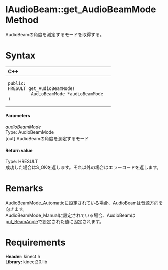 IAudioBeam::get\_AudioBeamMode Method  
=====================================  

AudioBeamの角度を測定するモードを取得する。 <span id="syntaxSection"></span>

Syntax  
======  

<table>
<colgroup>
<col width="100%" />
</colgroup>
<thead>
<tr class="header">
<th align="left">C++</th>
</tr>
</thead>
<tbody>
<tr class="odd">
<td align="left"><pre><code>public:  
HRESULT get_AudioBeamMode(  
         AudioBeamMode *audioBeamMode  
)</code></pre></td>
</tr>
</tbody>
</table>

<span id="ID4EG"></span>
#### Parameters  

*audioBeamMode*    
Type: AudioBeamMode  
[out] AudioBeamの角度を測定するモード  

<span id="ID4EP"></span>
#### Return value  

Type: HRESULT  
成功した場合はS\_OKを返します。それ以外の場合はエラーコードを返します。  

<span id="remarks"></span>

Remarks  
=======  

AudioBeamMode\_Automaticに設定されている場合、AudioBeamは音源方向を向きます。  
AudioBeamMode\_Manualに設定されている場合、AudioBeamは[put\_BeamAngle](put_BeamAngle_Method.md)で設定された値に固定されます。  

<span id="requirements"></span>

Requirements  
============  

**Header:** kinect.h  
**Library:** kinect20.lib  



<!--Please do not edit the data in the comment block below.-->
<!--
TOCTitle : get_AudioBeamMode Method
RLTitle : IAudioBeam::get_AudioBeamMode Method
KeywordK : get_AudioBeamMode method
KeywordK : IAudioBeam::get_AudioBeamMode method
KeywordF : IAudioBeam::get_AudioBeamMode
KeywordF : get_AudioBeamMode
KeywordF : Microsoft.Kinect.kinect.IAudioBeam.get_AudioBeamMode(AudioBeamMode@)
KeywordA : M:Microsoft.Kinect.kinect.IAudioBeam.get_AudioBeamMode(AudioBeamMode@)
AssetID : M:Microsoft.Kinect.kinect.IAudioBeam.get_AudioBeamMode(AudioBeamMode@)
Locale : en-us
CommunityContent : 1
APIType : Managed
APILocation : 
APIName : Microsoft.Kinect.kinect.IAudioBeam::get_AudioBeamMode
TargetOS : Windows
TopicType : kbSyntax
DevLang : C++
DocSet : K4Wv2
ProjType : K4Wv2Proj
Technology : Kinect for Windows
Product : Kinect for Windows SDK v2
productversion : 20
-->
